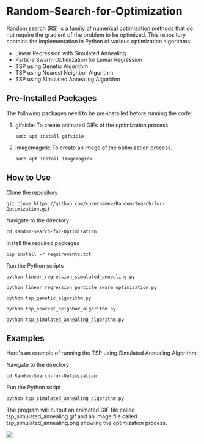 <!DOCTYPE html>
<html>
<head>
	<title>Random-Search-for-Optimization</title>
</head>
<body>
	<h1>Random-Search-for-Optimization</h1>
	<p>Random search (RS) is a family of numerical optimization methods that do not require the gradient of the problem to be optimized. This repository contains the implementation in Python of various optimization algorithms:</p>
	<ul>
		<li>Linear Regression with Simulated Annealing</li>
		<li>Particle Swarm Optimization for Linear Regression</li>
		<li>TSP using Genetic Algorithm</li>
		<li>TSP using Nearest Neighbor Algorithm</li>
		<li>TSP using Simulated Annealing Algorithm</li>
	</ul>
	<h2>Pre-Installed Packages</h2>
	<p>The following packages need to be pre-installed before running the code:</p>
	<ol>
		<li>gifsicle: To create animated GIFs of the optimization process.</li>
		<p><code>sudo apt install gifsicle</code></p>
		<li>imagemagick: To create an image of the optimization process.</li>
		<p><code>sudo apt install imagemagick</code></p>
	</ol>
	<h2>How to Use</h2>
	<p>Clone the repository</p>
	<pre><code>git clone https://github.com/&lt;username&gt;/Random-Search-for-Optimization.git</code></pre>
	<p>Navigate to the directory</p>
	<pre><code>cd Random-Search-for-Optimization</code></pre>
	<p>Install the required packages</p>
	<pre><code>pip install -r requirements.txt</code></pre>
	<p>Run the Python scripts</p>
	<pre><code>python linear_regression_simulated_annealing.py</code></pre>
	<pre><code>python linear_regression_particle_swarm_optimization.py</code></pre>
	<pre><code>python tsp_genetic_algorithm.py</code></pre>
	<pre><code>python tsp_nearest_neighbor_algorithm.py</code></pre>
	<pre><code>python tsp_simulated_annealing_algorithm.py</code></pre>
	<h2>Examples</h2>
	<p>Here's an example of running the TSP using Simulated Annealing Algorithm:</p>
	<p>Navigate to the directory</p>
	<pre><code>cd Random-Search-for-Optimization</code></pre>
	<p>Run the Python script</p>
	<pre><code>python tsp_simulated_annealing_algorithm.py</code></pre>
	<p>The program will output an animated GIF file called tsp_simulated_annealing.gif and an image file called tsp_simulated_annealing.png showing the optimization process.</p>
	<img src="tsp_simulated_annealing.gif">
</body>
</html>
